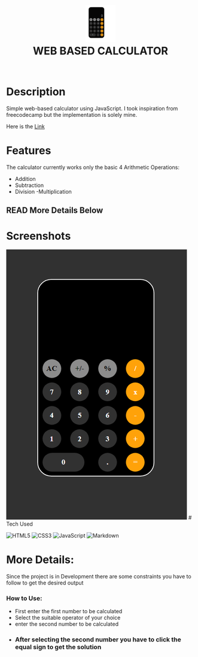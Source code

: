 <div align="center">
      <h1> <img src="img\logo.png" width="80px"><br/>WEB BASED CALCULATOR </h1>
     </div>
<p align="center"> <a href="https://voidrak.github.io/" target="_blank"><img alt="" src="https://img.shields.io/badge/Website-EA4C89?style=normal&logo=dribbble&logoColor=white" style="vertical-align:center" /></a> <a href="https://twitter.com/home" target="_blank"><img alt="" src="https://img.shields.io/badge/Twitter-1DA1F2?style=normal&logo=twitter&logoColor=white" style="vertical-align:center" /></a> <a href="https://www.instagram.com/" target="_blank"><img alt="" src="https://img.shields.io/badge/Instagram-E4405F?style=normal&logo=instagram&logoColor=white" style="vertical-align:center" /></a> <a href="https://www.linkedin.com/in/nahom-abraham-460656286}" target="_blank"><img alt="" src="https://img.shields.io/badge/LinkedIn-0077B5?style=normal&logo=linkedin&logoColor=white" style="vertical-align:center" /></a> </p>

# Description
Simple web-based calculator using JavaScript. I took inspiration from freecodecamp but the implementation is solely mine.
<p>Here is the <a href="https://rakcalcualtor.netlify.app" target="_blank">Link</a></p>

# Features
The calculator currently works only the basic 4 Arithmetic Operations: 
 - Addition
 - Subtraction
 - Division
 -Multiplication
## READ More Details Below

  
# Screenshots
 <img src="img\Screenshot 2023-08-07 183358.png">
# Tech Used
 
![HTML5](https://img.shields.io/badge/html5-%23E34F26.svg?style=for-the-badge&logo=html5&logoColor=white) ![CSS3](https://img.shields.io/badge/css3-%231572B6.svg?style=for-the-badge&logo=css3&logoColor=white) ![JavaScript](https://img.shields.io/badge/javascript-%23323330.svg?style=for-the-badge&logo=javascript&logoColor=%23F7DF1E) ![Markdown](https://img.shields.io/badge/markdown-%23000000.svg?style=for-the-badge&logo=markdown&logoColor=white)
      
#  More Details:
Since the project is in Development there are some constraints you have to follow to get the desired output

###  How to Use:
- First enter the  first number to be calculated
- Select the  suitable operator of your  choice
- enter the  second number to be calculated
- ### After selecting the second  number you have to click the equal sign to get the solution 




    
